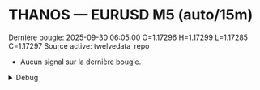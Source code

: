 # THANOS — EURUSD M5 (auto/15m)
Dernière bougie: 2025-09-30 06:05:00  O=1.17296  H=1.17299  L=1.17285  C=1.17297
Source active: twelvedata_repo

- Aucun signal sur la dernière bougie.

<details><summary>Debug</summary>

- TD_API_KEY manquant.

</details>
